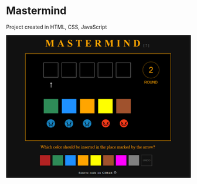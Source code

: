 # Mastermind

Project created in HTML, CSS, JavaScript

![Preview](https://github.com/budzynskikarol/mastermind/blob/main/mastermind.PNG)
